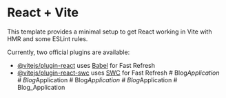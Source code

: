 # React + Vite

This template provides a minimal setup to get React working in Vite with HMR and some ESLint rules.

Currently, two official plugins are available:

- [@vitejs/plugin-react](https://github.com/vitejs/vite-plugin-react/blob/main/packages/plugin-react/README.md) uses [Babel](https://babeljs.io/) for Fast Refresh
- [@vitejs/plugin-react-swc](https://github.com/vitejs/vite-plugin-react-swc) uses [SWC](https://swc.rs/) for Fast Refresh
#   B l o g _ A p p l i c a t i o n  
 #   B l o g _ A p p l i c a t i o n  
 #   B l o g _ A p p l i c a t i o n  
 #   B l o g _ A p p l i c a t i o n  
 #   B l o g _ A p p l i c a t i o n  
 